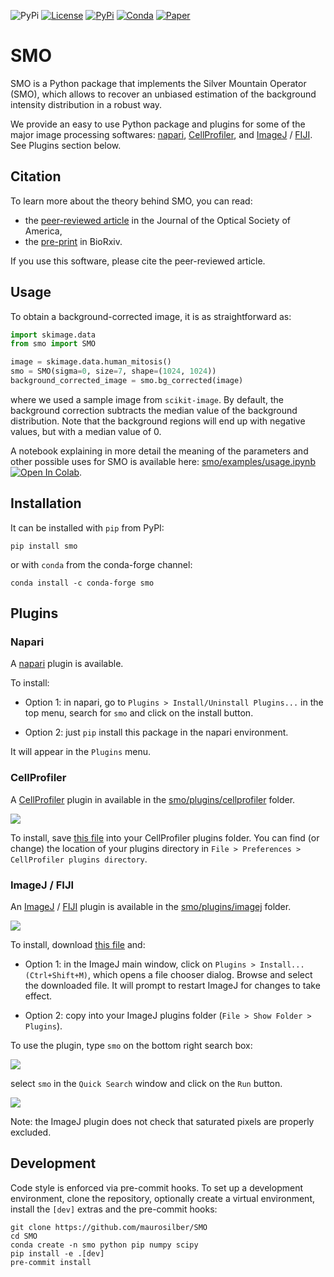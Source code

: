 ![PyPi](https://img.shields.io/pypi/pyversions/smo.svg)
[![License](https://img.shields.io/github/license/maurosilber/smo)](https://opensource.org/licenses/MIT)
[![PyPi](https://img.shields.io/pypi/v/smo.svg)](https://pypi.python.org/pypi/smo)
[![Conda](https://anaconda.org/conda-forge/smo/badges/version.svg)](https://anaconda.org/conda-forge/smo)
[![Paper](https://img.shields.io/badge/DOI-10.1364/JOSAA.477468-blue)](https://doi.org/10.1364/JOSAA.477468)

# SMO

SMO is a Python package that implements the Silver Mountain Operator (SMO), which allows to recover an unbiased estimation of the background intensity distribution in a robust way.

We provide an easy to use Python package and plugins for some of the major image processing softwares: [napari](https://napari.org), [CellProfiler](https://cellprofiler.org), and [ImageJ](https://imagej.net) / [FIJI](https://fiji.sc). See Plugins section below.

## Citation

To learn more about the theory behind SMO,
you can read:

- the [peer-reviewed article](https://doi.org/10.1364/JOSAA.477468) in the Journal of the Optical Society of America,
- the [pre-print](https://doi.org/10.1101/2021.11.09.467975) in BioRxiv.

If you use this software,
please cite the peer-reviewed article.

## Usage

To obtain a background-corrected image, it is as straightforward as:

```python
import skimage.data
from smo import SMO

image = skimage.data.human_mitosis()
smo = SMO(sigma=0, size=7, shape=(1024, 1024))
background_corrected_image = smo.bg_corrected(image)
```

where we used a sample image from `scikit-image`.
By default,
the background correction subtracts the median value of the background distribution.
Note that the background regions will end up with negative values,
but with a median value of 0.

A notebook explaining in more detail the meaning of the parameters and other possible uses for SMO is available here: [smo/examples/usage.ipynb](https://github.com/maurosilber/SMO/blob/main/smo/examples/usage.ipynb) [![Open In Colab](https://colab.research.google.com/assets/colab-badge.svg)](https://colab.research.google.com/github/maurosilber/SMO/blob/main/smo/examples/usage.ipynb).

## Installation

It can be installed with `pip` from PyPI:

```
pip install smo
```

or with `conda` from the conda-forge channel:

```
conda install -c conda-forge smo
```

## Plugins

### Napari

A [napari](https://napari.org) plugin is available.

To install:

- Option 1: in napari, go to `Plugins > Install/Uninstall Plugins...` in the top menu, search for `smo` and click on the install button.

- Option 2: just `pip` install this package in the napari environment.

It will appear in the `Plugins` menu.

### CellProfiler

A [CellProfiler](https://cellprofiler.org) plugin in available in the [smo/plugins/cellprofiler](smo/plugins/cellprofiler) folder.

![](images/CellProfiler_SMO.png)

To install, save [this file](https://raw.githubusercontent.com/maurosilber/SMO/main/smo/plugins/cellprofiler/smo.py) into your CellProfiler plugins folder. You can find (or change) the location of your plugins directory in `File > Preferences > CellProfiler plugins directory`.

### ImageJ / FIJI

An [ImageJ](https://imagej.net) / [FIJI](https://fiji.sc) plugin is available in the [smo/plugins/imagej](smo/plugins/imagej) folder.

![](images/ImageJ_SMO.png)

To install, download [this file](https://raw.githubusercontent.com/maurosilber/SMO/main/smo/plugins/imagej/smo.py) and:

- Option 1: in the ImageJ main window, click on `Plugins > Install... (Ctrl+Shift+M)`, which opens a file chooser dialog. Browse and select the downloaded file. It will prompt to restart ImageJ for changes to take effect.

- Option 2: copy into your ImageJ plugins folder (`File > Show Folder > Plugins`).

To use the plugin, type `smo` on the bottom right search box:

![](images/ImageJ_MainWindow.png)

select `smo` in the `Quick Search` window and click on the `Run` button.

![](images/ImageJ_QuickSearch.png)

Note: the ImageJ plugin does not check that saturated pixels are properly excluded.

## Development

Code style is enforced via pre-commit hooks. To set up a development environment, clone the repository, optionally create a virtual environment, install the `[dev]` extras and the pre-commit hooks:

```
git clone https://github.com/maurosilber/SMO
cd SMO
conda create -n smo python pip numpy scipy
pip install -e .[dev]
pre-commit install
```
